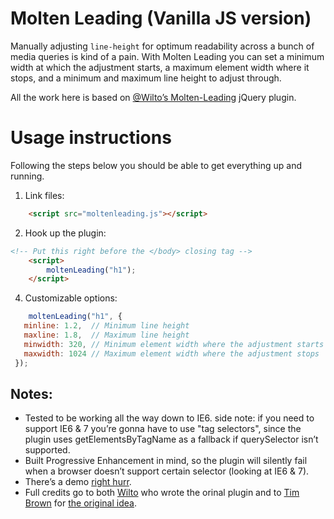 # Molten Leading (Vanilla JS version)

Manually adjusting ```line-height``` for optimum readability across a bunch of media queries is kind of a pain. With Molten Leading you can set a minimum width at which the adjustment starts, a maximum element width where it stops, and a minimum and maximum line height to adjust through.

All the work here is based on [@Wilto’s Molten-Leading](https://github.com/Wilto/Molten-Leading) jQuery plugin.


# Usage instructions

Following the steps below you should be able to get everything up and running.

1. Link files:
```html
	<script src="moltenleading.js"></script>
```

2. Hook up the plugin:
```html
<!-- Put this right before the </body> closing tag -->
	<script>
		moltenLeading("h1");
	</script>
```

4. Customizable options:
```javascript
	moltenLeading("h1", {
   minline: 1.2,  // Minimum line height
   maxline: 1.8,  // Maximum line height
   minwidth: 320, // Minimum element width where the adjustment starts
   maxwidth: 1024 // Maximum element width where the adjustment stops
 });
```


## Notes:
* Tested to be working all the way down to IE6. side note: if you need to support IE6 & 7 you’re gonna have to use "tag selectors", since the plugin uses getElementsByTagName as a fallback if querySelector isn’t supported.
* Built Progressive Enhancement in mind, so the plugin will silently fail when a browser doesn’t support certain selector (looking at IE6 & 7).
* There’s a demo <a href="http://wilto.github.com/Molten-Leading/">right hurr</a>.
* Full credits go to both <a href="http://twitter.com/nicewebtype">Wilto</a> who wrote the orinal plugin and to <a href="http://twitter.com/nicewebtype">Tim Brown</a> for <a href="http://nicewebtype.com/notes/2012/02/03/molten-leading-or-fluid-line-height/">the original idea</a>.
